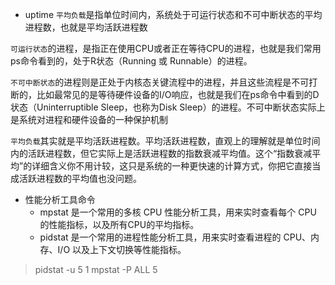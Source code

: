 - uptime
```平均负载```是指单位时间内，系统处于可运行状态和不可中断状态的平均进程数，也就是平均活跃进程数

```可运行状态```的进程，是指正在使用CPU或者正在等待CPU的进程，也就是我们常用ps命令看到的，处于R状态（Running 或 Runnable）的进程。

```不可中断状态```的进程则是正处于内核态关键流程中的进程，并且这些流程是不可打断的，比如最常见的是等待硬件设备的I/O响应，也就是我们在ps命令中看到的D状态（Uninterruptible Sleep，也称为Disk Sleep）的进程。不可中断状态实际上是系统对进程和硬件设备的一种保护机制

```平均负载```其实就是平均活跃进程数。平均活跃进程数，直观上的理解就是单位时间内的活跃进程数，但它实际上是活跃进程数的指数衰减平均值。这个“指数衰减平均”的详细含义你不用计较，这只是系统的一种更快速的计算方式，你把它直接当成活跃进程数的平均值也没问题。

- 性能分析工具命令
    - mpstat 是一个常用的多核 CPU 性能分析工具，用来实时查看每个 CPU 的性能指标，以及所有CPU的平均指标。
    - pidstat 是一个常用的进程性能分析工具，用来实时查看进程的 CPU、内存、I/O 以及上下文切换等性能指标。
>  pidstat -u 5 1
>  mpstat -P ALL 5